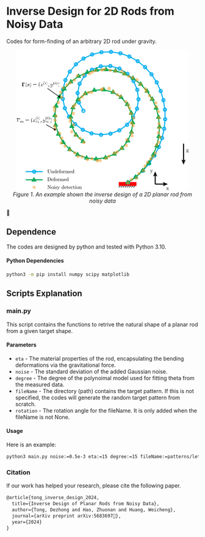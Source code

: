# Inverse Design for 2D Rods from Noisy Data
Codes for form-finding of an arbitrary 2D rod under gravity.
<p align="center">
<img src="assets/Figure_overview.png" alt>
<br>
<em> Figure 1. An example shown the inverse design of a 2D planar rod from noisy data  </em>
</p>

## Dependence
The codes are designed by python and tested with Python 3.10.
#### Python Dependencies
```bash
python3 -m pip install numpy scipy matplotlib
```

## Scripts Explanation
### main.py
This script contains the functions to retrive the natural shape of a planar rod from a given target shape.
#### Parameters
- ```eta``` - The material properties of the rod, encapsulating the bending deformations via the gravitational force.
- ```noise``` - The standard deviation of the added Gaussian noise.
- ```degree``` - The degree of the polynoimal model used for fitting theta from the measured data.
- ```fileName``` - The directory (path) contains the target pattern. If this is not specified, the codes will generate the random target pattern from scratch.
- ```rotation``` - The rotation angle for the fileName. It is only added when the fileName is not None.
#### Usage
Here is an example:
```bash
python3 main.py noise:=0.5e-3 eta:=15 degree:=15 fileName:=patterns/letterA.txt rotation:=0.0
```

### Citation
If our work has helped your research, please cite the following paper.
```
@article{tong_inverse_design_2024,
  title={Inverse Design of Planar Rods from Noisy Data},
  author={Tong, Dezhong and Hao, Zhuonan and Huang, Weicheng},
  journal={arXiv preprint arXiv:5683697},
  year={2024}
}
```


